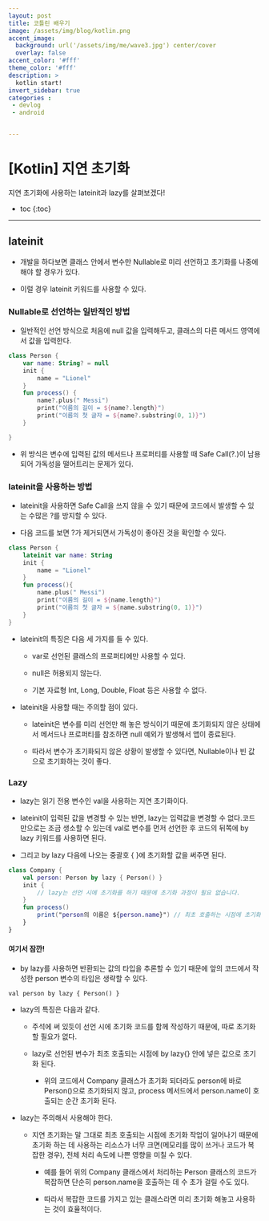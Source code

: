 ```yaml
---
layout: post
title: 코틀린 배우기
image: /assets/img/blog/kotlin.png
accent_image: 
  background: url('/assets/img/me/wave3.jpg') center/cover
  overlay: false
accent_color: '#fff'
theme_color: '#fff'
description: >
  kotlin start!
invert_sidebar: true
categories :
 - devlog	
 - android


---
```


# [Kotlin] 지연 초기화

지연 초기화에 사용하는 lateinit과 lazy를 살펴보겠다!



* toc
{:toc}
---



## lateinit

- 개발을 하다보면 클래스 안에서 변수만 Nullable로 미리 선언하고 초기화를 나중에 해야 할 경우가 있다.

- 이럴 경우 lateinit 키워드를 사용할 수 있다.

### Nullable로 선언하는 일반적인 방법

- 일반적인 선언 방식으로 처음에 null 값을 입력해두고, 클래스의 다른 메서드 영역에서 값을 입력한다.

```kotlin
class Person {
    var name: String? = null
    init {
        name = "Lionel"
    }
    fun process() {
        name?.plus(" Messi")
        print("이름의 길이 = ${name?.length}")
        print("이름의 첫 글자 = ${name?.substring(0, 1)}")
    }

}
```

- 위 방식은 변수에 입력된 값의 메서드나 프로퍼티를 사용할 때 Safe Call(?.)이 남용되어 가독성을 떨어트리는 문제가 있다.

### lateinit을 사용하는 방법

- lateinit을 사용하면 Safe Call을 쓰지 않을 수 있기 때문에 코드에서 발생할 수 있는 수많은 ?를 방지할 수 있다.

- 다음 코드를 보면 ?가 제거되면서 가독성이 좋아진 것을 확인할 수 있다.

```kotlin
class Person {
    lateinit var name: String
    init {
        name = "Lionel"
    }
    fun process(){
        name.plus(" Messi")
        print("이름의 길이 = ${name.length}")
        print("이름의 첫 글자 = ${name.substring(0, 1)}")
    }
}
```

- lateinit의 특징은 다음 세 가지를 들 수 있다.

  - var로 선언된 클래스의 프로퍼티에만 사용할 수 있다.

  - null은 허용되지 않는다.

  - 기본 자료형 Int, Long, Double, Float 등은 사용할 수 없다.

- lateinit을 사용할 때는 주의할 점이 있다.

  - lateinit은 변수를 미리 선언만 해 놓은 방식이기 때문에 초기화되지 않은 상태에서 메서드나 프로퍼티를 참조하면 null 예외가 발생해서 앱이 종료된다.

  - 따라서 변수가 초기화되지 않은 상황이 발생할 수 있다면, Nullable이나 빈 값으로 초기화하는 것이 좋다.

### Lazy

- lazy는 읽기 전용 변수인 val을 사용하는 지연 초기화이다.

- lateinit이 입력된 값을 변경할 수 있는 반면, lazy는 입력값을 변경할 수 없다.코드만으로는 조금 생소할 수 있는데 val로 변수를 먼저 선언한 후 코드의 뒤쪽에 by lazy 키워드를 사용하면 된다.

- 그리고 by lazy 다음에 나오는 중괄호 { }에 초기화할 값을 써주면 된다.

```kotlin
class Company {
    val person: Person by lazy { Person() }
    init {
        // lazy는 선언 시에 초기화를 하기 때문에 초기화 과정이 필요 없습니다.
    }
    fun process()
        print("person의 이름은 ${person.name}") // 최초 호출하는 시점에 초기화됩니다.
    }
}
```

#### 여기서 잠깐!

- by lazy를 사용하면 반환되는 값의 타입을 추론할 수 있기 때문에 앞의 코드에서 작성한 person 변수의 타입은 생략할 수 있다.

```koltin
val person by lazy { Person() }
```

- lazy의 특징은 다음과 같다.

  - 주석에 써 있듯이 선언 시에 초기화 코드를 함께 작성하기 때문에, 따로 초기화 할 필요가 없다.

  - lazy로 선언된 변수가 최초 호출되는 시점에 by lazy{} 안에 넣은 값으로 초기화 된다.

    - 위의 코드에서 Company 클래스가 초기화 되더라도 person에 바로 Person()으로 초기화되지 않고, process 메서드에서 person.name이 호출되는 순간 초기화 된다.

- lazy는 주의해서 사용해야 한다.

  - 지연 초기화는 말 그대로 최초 호출되는 시점에 초기화 작업이 일어나기 때문에 초기화 하는 데 사용하는 리소스가 너무 크면(메모리를 많이 쓰거나 코드가 복잡한 경우), 전체 처리 속도에 나쁜 영향을 미칠 수 있다.

    - 예를 들어 위의 Company 클래스에서 처리하는 Person 클래스의 코드가 복잡하면 단순히 person.name을 호출하는 데 수 초가 걸릴 수도 있다.

    - 따라서 복잡한 코드를 가지고 있는 클래스라면 미리 초기화 해놓고 사용하는 것이 효율적이다.